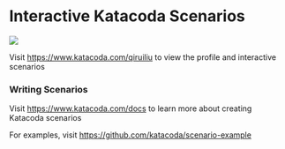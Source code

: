 # Interactive Katacoda Scenarios

[![](http://shields.katacoda.com/katacoda/qiruiliu/count.svg)](https://www.katacoda.com/qiruiliu "Get your profile on Katacoda.com")

Visit https://www.katacoda.com/qiruiliu to view the profile and interactive scenarios

### Writing Scenarios
Visit https://www.katacoda.com/docs to learn more about creating Katacoda scenarios

For examples, visit https://github.com/katacoda/scenario-example
